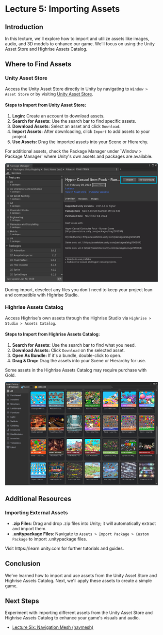 # Lecture 5: Importing Assets

## Introduction

In this lecture, we'll explore how to import and utilize assets like images, audio, and 3D models to enhance our game. We'll focus on using the Unity Asset Store and Highrise Assets Catalog.

## Where to Find Assets

### Unity Asset Store

Access the Unity Asset Store directly in Unity by navigating to `Window > Asset Store` or by visiting [Unity Asset Store](https://assetstore.unity.com/).

#### Steps to Import from Unity Asset Store:
1. **Login:** Create an account to download assets.
2. **Search for Assets:** Use the search bar to find specific assets.
3. **Download Assets:** Select an asset and click `Download`.
4. **Import Assets:** After downloading, click `Import` to add assets to your project.
5. **Use Assets:** Drag the imported assets into your Scene or Hierarchy.

<Note type="info">
For additional assets, check the Package Manager under `Window > Package Manager` where Unity's own assets and packages are available.
</Note>

![Unity Asset Store](/assets/learn/guides/studio/Lectures/unity-assets-store-import.png)

<Note type="warning">
During import, deselect any files you don't need to keep your project lean and compatible with Highrise Studio.
</Note>

### Highrise Assets Catalog

Access Highrise's own assets through the Highrise Studio via `Highrise > Studio > Assets Catalog`.

#### Steps to Import from Highrise Assets Catalog:
1. **Search for Assets:** Use the search bar to find what you need.
2. **Download Assets:** Click `Download` on the selected asset.
3. **Open As Bundle:** If it's a bundle, double-click to open.
4. **Drag & Drop:** Drag the assets into your Scene or Hierarchy for use.

<Note type="warning">
Some assets in the Highrise Assets Catalog may require purchase with Gold.
</Note>

![Highrise Assets Catalog](/assets/learn/guides/studio/Lectures/assets-catalog-import.png)

## Additional Resources

### Importing External Assets

- **.zip Files**: Drag and drop .zip files into Unity; it will automatically extract and import them.
- **.unitypackage Files**: Navigate to `Assets > Import Package > Custom Package` to import .unitypackage files.

<Note type="info">
Visit https://learn.unity.com for further tutorials and guides.
</Note>

## Conclusion

We've learned how to import and use assets from the Unity Asset Store and Highrise Assets Catalog. Next, we'll apply these assets to create a simple game.

## Next Steps

Experiment with importing different assets from the Unity Asset Store and Highrise Assets Catalog to enhance your game's visuals and audio.

- [Lecture Six: Navigation Mesh (navmesh)](https://create.highrise.game/learn/studio/create/beginner-guide/lecture-six)
